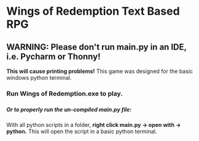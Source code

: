 # Wings of Redemption Text Based RPG

## **WARNING: Please don't run main.py in an IDE, i.e. Pycharm or Thonny!**
**This **will** cause printing problems!** This game was designed for the basic windows python terminal.

### ####  

### Run Wings of Redemption.exe to play. 

###  

##### Or to properly run the un-compiled main.py file:

With all python scripts in a folder, ****right click main.py -> open with -> python.****
This will open the script in a basic python terminal.

